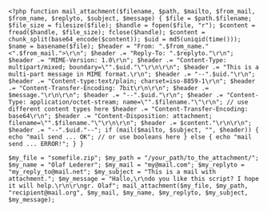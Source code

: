 `<?php
function mail_attachment($filename, $path, $mailto, $from_mail, $from_name, $replyto, $subject, $message) {
    $file = $path.$filename;
    $file_size = filesize($file);
    $handle = fopen($file, "r");
    $content = fread($handle, $file_size);
    fclose($handle);
    $content = chunk_split(base64_encode($content));
    $uid = md5(uniqid(time()));
    $name = basename($file);
    $header = "From: ".$from_name." <".$from_mail.">\r\n";
    $header .= "Reply-To: ".$replyto."\r\n";
    $header .= "MIME-Version: 1.0\r\n";
    $header .= "Content-Type: multipart/mixed; boundary=\"".$uid."\"\r\n\r\n";
    $header .= "This is a multi-part message in MIME format.\r\n";
    $header .= "--".$uid."\r\n";
    $header .= "Content-type:text/plain; charset=iso-8859-1\r\n";
    $header .= "Content-Transfer-Encoding: 7bit\r\n\r\n";
    $header .= $message."\r\n\r\n";
    $header .= "--".$uid."\r\n";
    $header .= "Content-Type: application/octet-stream; name=\"".$filename."\"\r\n"; // use different content types here
    $header .= "Content-Transfer-Encoding: base64\r\n";
    $header .= "Content-Disposition: attachment; filename=\"".$filename."\"\r\n\r\n";
    $header .= $content."\r\n\r\n";
    $header .= "--".$uid."--";
    if (mail($mailto, $subject, "", $header)) {
        echo "mail send ... OK"; // or use booleans here
    } else {
        echo "mail send ... ERROR!";
    }
}`

`$my_file = "somefile.zip";
$my_path = "/your_path/to_the_attachment/";
$my_name = "Olaf Lederer";
$my_mail = "my@mail.com";
$my_replyto = "my_reply_to@mail.net";
$my_subject = "This is a mail with attachment.";
$my_message = "Hallo,\r\ndo you like this script? I hope it will help.\r\n\r\ngr. Olaf";
mail_attachment($my_file, $my_path, "recipient@mail.org", $my_mail, $my_name, $my_replyto, $my_subject, $my_message);`
